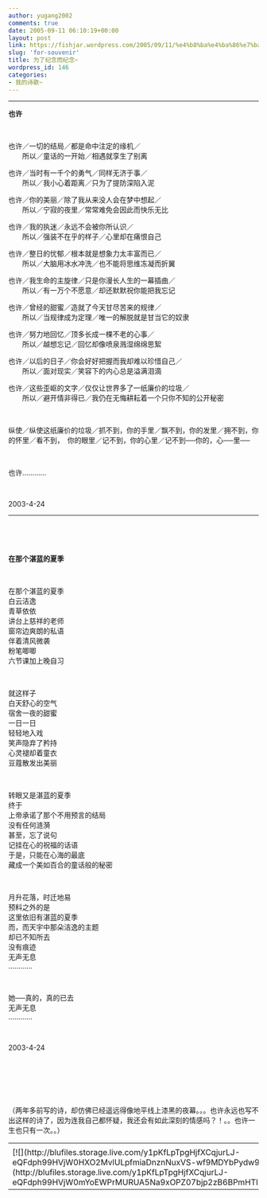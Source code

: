 ```yaml
---
author: yugang2002
comments: true
date: 2005-09-11 06:10:19+00:00
layout: post
link: https://fishjar.wordpress.com/2005/09/11/%e4%b8%ba%e4%ba%86%e7%ba%aa%e5%bf%b5%e8%80%8c%e7%ba%aa%e5%bf%b5/
slug: 'for-souvenir'
title: 为了纪念而纪念~
wordpress_id: 146
categories:
- 我的诗歌~
---
```





****




**也许**




 




也许／一切的结局／都是命中注定的缘机／  
　　所以／童话的一开始／相遇就孪生了别离




也许／当时有一千个的勇气／同样无济于事／  
　　所以／我小心着距离／只为了提防深陷入泥




也许／你的美丽／除了我从来没人会在梦中想起／  
　　所以／宁寂的夜里／常常难免会因此而快乐无比




也许／我的执迷／永远不会被你所认识／  
　　所以／强装不在乎的样子／心里却在痛恨自己




也许／整日的忧郁／根本就是想象力太丰富而已／  
　　所以／大脑用冰水冲洗／也不能将思维冻凝而折翼




也许／我生命的主旋律／只是你漫长人生的一幕插曲／  
　　所以／有一万个不愿意／却还默默祝你能把我忘记




也许／曾经的甜蜜／造就了今天甘尽苦来的规律／  
　　所以／当规律成为定理／唯一的解脱就是甘当它的奴隶




也许／努力地回忆／顶多长成一棵不老的心事／  
　　所以／越想忘记／回忆却像喷泉溅湿绵绵思絮




也许／以后的日子／你会好好把握而我却难以珍惜自己／  
　　所以／面对现实／笑容下的内心总是溢满泪滴




也许／这些歪岖的文字／仅仅让世界多了一纸廉价的垃圾／  
　　所以／避开情非得已／我仍在无悔耕耘着一个只你不知的公开秘密




 




纵使／纵使这纸廉价的垃圾／抓不到，你的手里／飘不到，你的发里／拥不到，你的怀里／看不到，　你的眼里／记不到，你的心里／记不到──你的，心──里──




 




也许………… 




 




2003-4-24







****




 




 










**在那个湛蓝的夏季**




 




在那个湛蓝的夏季  
白云洁逸  
青草依依  
讲台上慈祥的老师  
窗帘边爽朗的私语  
伴着清风微袭  
粉笔唧唧  
六节课加上晚自习




 




就这样子  
白天舒心的空气  
宿舍一夜的甜蜜  
一日一日  
轻轻地入戏  
笑声隐弃了矜持  
心灵褪却着童衣  
豆蔻散发出美丽




 




转眼又是湛蓝的夏季  
终于  
上帝承诺了那个不用预言的结局  
没有任何涟漪  
甚至，忘了说句  
记挂在心的祝福的话语  
于是，只能在心海的最底  
藏成一个美如百合的童话般的秘密




 




月升花落，时迁地易  
预料之外的是  
这里依旧有湛蓝的夏季  
而，而天宇中那朵洁逸的主题  
却已不知所去  
没有痕迹  
无声无息  
…………




 




她──真的，真的已去  
无声无息  
…………




 




2003-4-24




 




 




 




（两年多前写的诗，却仿佛已经遥远得像地平线上漆黑的夜幕。。。也许永远也写不出这样的诗了，因为连我自己都怀疑，我还会有如此深刻的情感吗？！。。也许一生也只有一次。。）

<table border="0" cellspacing="0" ><tr >
<td >
</td></tr><tr >
<td valign="top" >[![](http://blufiles.storage.live.com/y1pKfLpTpgHjfXCqjurLJ-eQFdph99HVjW0HXO2MvlULpfmiaDnznNuxVS-wf9MDYbPydw9L98cGdI)](http://blufiles.storage.live.com/y1pKfLpTpgHjfXCqjurLJ-eQFdph99HVjW0mYoEWPrMURUA5Na9xOPZ07bjp2zB6BPmHTIRGSSzMqc)
</td></tr></table>
